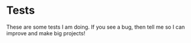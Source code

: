 # Tests
These are some tests I am doing. If you see a bug, then tell me so I can improve and make big projects!
